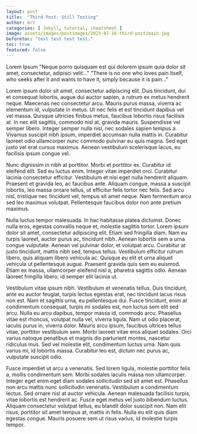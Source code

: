 ```yaml
---
layout: post
title:  "Third Post. Still Testing"
author: mrt
categories: [ Jekyll, tutorial, cheatsheet ]
image: assets/images/postimages/2023-07-16-third-post/main.jpg
beforetoc: "test test test test."
toc: true
featured: false
---
```

Lorem Ipsum
"Neque porro quisquam est qui dolorem ipsum quia dolor sit amet, consectetur, adipisci velit..."
"There is no one who loves pain itself, who seeks after it and wants to have it, simply because it is pain..."

Lorem ipsum dolor sit amet, consectetur adipiscing elit. Duis tincidunt, dui et consequat lobortis, augue dui auctor sapien, a rutrum ex metus hendrerit neque. Maecenas nec consectetur arcu. Mauris purus massa, viverra ac elementum id, vulputate in metus. Ut nec felis et est tincidunt dapibus vel vel massa. Quisque ultricies finibus metus, faucibus lobortis risus facilisis at. In nec elit sagittis, commodo nisl at, gravida mauris. Suspendisse vel semper libero. Integer semper nulla nisl, nec sodales sapien tempus a. Vivamus suscipit nibh ipsum, imperdiet accumsan nulla mattis in. Curabitur laoreet odio ullamcorper nunc commodo pulvinar eu quis magna. Sed eget justo vel erat cursus maximus. Aenean vestibulum scelerisque lacus, eu facilisis ipsum congue vel.

Nunc dignissim in nibh at porttitor. Morbi et porttitor ex. Curabitur id eleifend elit. Sed eu luctus enim. Integer vitae imperdiet orci. Curabitur lacinia consectetur efficitur. Vestibulum et nisi eget nulla hendrerit aliquam. Praesent et gravida leo, ac faucibus ante. Aliquam congue, massa a suscipit lobortis, leo massa ornare tellus, ut efficitur felis tortor nec felis. Sed arcu nisl, tristique nec tincidunt vel, tempus sit amet neque. Nam fermentum arcu sed leo maximus volutpat. Pellentesque faucibus dolor non ante pretium maximus.

Nulla luctus tempor malesuada. In hac habitasse platea dictumst. Donec nulla eros, egestas convallis neque et, molestie sagittis tortor. Lorem ipsum dolor sit amet, consectetur adipiscing elit. Etiam sed fringilla diam. Nam eu turpis laoreet, auctor purus ac, tincidunt nibh. Aenean lobortis sem a urna congue vulputate. Aenean vel pulvinar dolor, et volutpat arcu. Curabitur at justo tincidunt, mattis nibh sed, tempus tellus. Vestibulum efficitur rutrum libero, quis aliquam libero vehicula ac. Quisque eu elit et urna aliquet vehicula ut pellentesque augue. Praesent gravida quis sem eu euismod. Etiam ex massa, ullamcorper eleifend nisl a, pharetra sagittis odio. Aenean laoreet fringilla libero, id semper elit lacinia ut.

Vestibulum vitae ipsum nibh. Vestibulum et venenatis tellus. Duis tincidunt, ante eu auctor feugiat, turpis lectus egestas erat, nec tincidunt lacus risus non est. Nam et sagittis urna, eu pellentesque dui. Fusce tincidunt, enim at condimentum consequat, turpis mi sodales est, non luctus sem elit sed arcu. Nulla eu arcu dapibus, tempor massa id, commodo arcu. Phasellus vitae est rhoncus, volutpat nulla vel, viverra ligula. Nam ut odio placerat, iaculis purus in, viverra dolor. Mauris arcu ipsum, faucibus ultrices tellus vitae, porttitor vestibulum sem. Morbi laoreet vitae eros aliquet sodales. Orci varius natoque penatibus et magnis dis parturient montes, nascetur ridiculus mus. Sed vel molestie elit, condimentum luctus urna. Nam quis varius mi, id lobortis massa. Curabitur leo est, dictum nec purus ac, vulputate suscipit odio.

Fusce imperdiet ut arcu a venenatis. Sed lorem ligula, molestie porttitor felis a, mollis condimentum sem. Morbi sodales iaculis massa non ullamcorper. Integer eget enim eget diam sodales sollicitudin sed sit amet est. Phasellus non arcu mattis nunc sollicitudin venenatis. Vestibulum a condimentum lectus. Sed ornare nisl at auctor vehicula. Aenean malesuada facilisis turpis, vitae lobortis est hendrerit ac. Fusce eget metus vel justo bibendum luctus. Aliquam consectetur volutpat tellus, eu blandit dolor suscipit non. Nam elit risus, porttitor sit amet tempus at, mattis in felis. Nulla eu elit quis diam egestas congue. Mauris posuere sem ut risus varius, id molestie turpis tempor.
